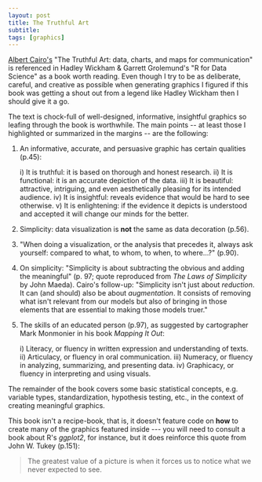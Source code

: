 ```yaml
---
layout: post
title: The Truthful Art
subtitle:  
tags: [graphics]
---
```


[Albert Cairo's](http://www.thefunctionalart.com/) "The Truthful Art:  data, charts, and maps for communication" is referenced in Hadley Wickham & Garrett Grolemund's "R for Data Science" as a book worth reading.  Even though I try to be as deliberate, careful, and creative as possible when generating graphics I figured if this book was getting a shout out from a legend like Hadley Wickham then I should give it a go.  

The text is chock-full of well-designed, informative, insightful graphics so leafing through the book is worthwhile.  The main points -- at least those I highlighted or summarized in the margins -- are the following:

1. An informative, accurate, and persuasive graphic has certain qualities (p.45):

    i)  It is truthful:  it is based on thorough and honest research.
    ii)  It is functional:  it is an accurate depiction of the data.
    iii)  It is beautiful:  attractive, intriguing, and even aesthetically pleasing for its intended audience.
    iv)  It is insightful:  reveals evidence that would be hard to see otherwise.
    v)  It is enlightening:  if the evidence it depicts is understood and accepted it will change our minds for the better.  

2. Simplicity:  data visualization is **not** the same as data decoration (p.56).  

3. "When doing a visualization, or the analysis that precedes it, always ask yourself:  compared to what, to whom, to when, to where...?" (p.90).

4. On simplicity:  "Simplicity is about subtracting the obvious and adding the meaningful" (p. 97; quote reproduced from *The Laws of Simplicity* by John Maeda).  Cairo's follow-up:  "Simplicity isn't just about *reduction*.  It can (and should) also be about *augmentation*.  It consists of removing what isn't relevant from our models but also of bringing in those elements that are essential to making those models truer."  

5. The skills of an educated person (p.97), as suggested by cartographer Mark Monmonier in his book *Mapping It Out*:

    i)  Literacy, or fluency in written expression and understanding of texts.
    ii)  Articulacy, or fluency in oral communication.
    iii)  Numeracy, or fluency in analyzing, summarizing, and presenting data.
    iv)  Graphicacy, or fluency in interpreting and using visuals.  
 
The remainder of the book covers some basic statistical concepts, e.g. variable types, standardization, hypothesis testing, etc., in the context of creating meaningful graphics.  

This book isn't a recipe-book, that is, it doesn't feature code on **how** to create many of the graphics featured inside --- you will need to consult a book about R's *ggplot2*, for instance, but it does reinforce this quote from John W. Tukey (p.151):  
> The greatest value of a picture is when it forces us to notice what we never expected to see. 
